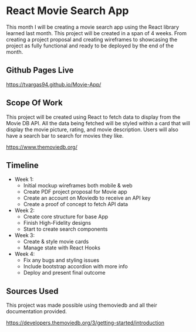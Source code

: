 # React Movie Search App

This month I will be creating a movie search app using the React library learned last month. This project will be created in a span of 4 weeks. From creating a project proposal and creating wireframes to showcasing the project as fully functional and ready to be deployed by the end of the month.

## Github Pages Live

https://tvargas94.github.io/Movie-App/

## Scope Of Work

This project will be created using React to fetch data to display from the Movie DB API. All the data being fetched will be styled within a card that will display the movie picture, rating, and movie description. Users will also have a search bar to search for movies they like.

https://www.themoviedb.org/

## Timeline

* Week 1: 
	- Initial mockup wireframes both mobile & web
	- Create PDF project proposal for Movie app
	- Create an account on Moviedb to receive an API key
	- Create a proof of concept to fetch API data
* Week 2:
	- Create core structure for base App
	- Finish High-Fidelity designs
	- Start to create search components
* Week 3:
	- Create & style movie cards
	- Manage state with React Hooks
* Week 4:
	- Fix any bugs and styling issues
	- Include bootstrap accordion with more info
	- Deploy and present final outcome

## Sources Used

This project was made possible using themoviedb and all their documentation provided.

https://developers.themoviedb.org/3/getting-started/introduction
